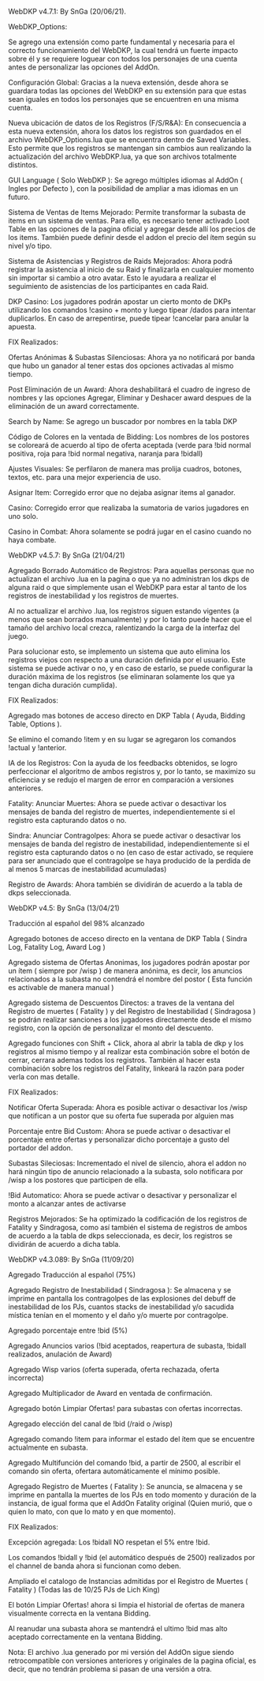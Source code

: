 WebDKP v4.7.1: By SnGa (20/06/21).

WebDKP_Options:

Se agrego una extensión como parte fundamental y necesaria para el correcto funcionamiento del WebDKP, la cual tendrá un fuerte impacto sobre él y se requiere loguear con todos los personajes de una cuenta antes de personalizar las opciones del AddOn.

Configuración Global:
Gracias a la nueva extensión, desde ahora se guardara todas las opciones del WebDKP en su extensión para que estas sean iguales en todos los personajes que se encuentren en una misma cuenta.

Nueva ubicación de datos de los Registros (F/S/R&A): 
En consecuencia a esta nueva extensión, ahora los datos los registros son guardados en el archivo WebDKP_Options.lua que se encuentra dentro de Saved Variables. Esto permite que los registros se mantengan sin cambios aun realizando la actualización del archivo WebDKP.lua, ya que son archivos totalmente distintos.

GUI Language ( Solo WebDKP ):
Se agrego múltiples idiomas al AddOn ( Ingles por Defecto ), con la posibilidad de ampliar a mas idiomas en un futuro. 

Sistema de Ventas de Items Mejorado:
Permite transformar la subasta de items en un sistema de ventas. Para ello, es necesario tener activado Loot Table en las opciones de la pagina oficial y agregar desde allí los precios de los items.
También puede definir desde el addon el precio del ítem según su nivel y/o tipo.

Sistema de Asistencias y Registros de Raids Mejorados:
Ahora podrá registrar la asistencia al inicio de su Raid y finalizarla en cualquier momento sin importar si cambio a otro avatar.  Esto le ayudara a realizar el seguimiento de asistencias de los participantes en cada Raid. 

DKP Casino:
Los jugadores podrán apostar un cierto monto de DKPs utilizando los comandos !casino + monto y luego tipear /dados para intentar duplicarlos. En caso de arrepentirse, puede tipear !cancelar para anular la apuesta.

FIX Realizados:

Ofertas Anónimas & Subastas Silenciosas: Ahora ya no notificará por banda que hubo un ganador al tener estas dos opciones activadas al mismo tiempo.

Post Eliminación de un Award: Ahora deshabilitará el cuadro de ingreso de nombres y las opciones Agregar, Eliminar y Deshacer award despues de la eliminación de un award correctamente.

Search by Name: Se agrego un buscador por nombres en la tabla DKP

Código de Colores en la ventada de Bidding: Los nombres de los postores se coloreará de acuerdo al tipo de oferta aceptada (verde para !bid normal positiva, roja para !bid normal negativa, naranja para !bidall)

Ajustes Visuales: Se perfilaron de manera mas prolija cuadros, botones, textos, etc. para una mejor experiencia de uso.

Asignar Item: Corregido error que no dejaba asignar items al ganador.

Casino: Corregido error que realizaba la sumatoria de varios jugadores en uno solo.

Casino in Combat: Ahora solamente se podrá jugar en el casino cuando no haya combate.



WebDKP v4.5.7: By SnGa (21/04/21)

Agregado Borrado Automático de Registros:
Para aquellas personas que no actualizan el archivo .lua en la pagina o que ya no administran los dkps de alguna raid o que simplemente usan el WebDKP para estar al tanto de los registros de inestabilidad y los registros de muertes. 

Al no actualizar el archivo .lua, los registros siguen estando vigentes (a menos que sean borrados manualmente) y por lo tanto puede hacer que el tamaño del archivo local crezca, ralentizando la carga de la interfaz del juego.

Para solucionar esto, se implemento un sistema que auto elimina los registros viejos con respecto a una duración definida por el usuario. Este sistema se puede activar o no, y en caso de estarlo, se puede configurar la duración máxima de los registros (se eliminaran solamente los que ya tengan dicha duración cumplida).

FIX Realizados:

Agregado mas botones de acceso directo en DKP Tabla ( Ayuda, Bidding Table, Options ).

Se elimino el comando !item y en su lugar se agregaron los comandos !actual y !anterior.

IA de los Registros: Con la ayuda de los feedbacks obtenidos, se logro perfeccionar el algoritmo de ambos registros y, por lo tanto, se maximizo su eficiencia y se redujo el margen de error en comparación a versiones anteriores.

Fatality: Anunciar Muertes: Ahora se puede activar o desactivar los mensajes de banda del registro de muertes, independientemente si el registro esta capturando datos o no. 

Sindra: Anunciar Contragolpes: Ahora se puede activar o desactivar los mensajes de banda del registro de inestabilidad, independientemente si el registro esta capturando datos o no (en caso de estar activado, se requiere para ser anunciado que el contragolpe se haya producido de la perdida de al menos 5 marcas de inestabilidad acumuladas)

Registro de Awards: Ahora también se dividirán de acuerdo a la tabla de dkps seleccionada.



WebDKP v4.5: By SnGa (13/04/21)

Traducción al español del 98% alcanzado

Agregado botones de acceso directo en la ventana de DKP Tabla ( Sindra Log, Fatality Log, Award Log )

Agregado sistema de Ofertas Anonimas, los jugadores podrán apostar por un ítem ( siempre por /wisp ) de manera anónima, es decir, los anuncios relacionados a la subasta no contendrá el nombre del postor ( Esta función es activable de manera manual )

Agregado sistema de Descuentos Directos: a traves de la ventana del Registro de muertes ( Fatality ) y del Registro de Inestabilidad ( Sindragosa ) se podrán realizar sanciones a los jugadores directamente desde el mismo registro, con la opción de personalizar el monto del descuento.

Agregado funciones con Shift + Click, ahora al abrir la tabla de dkp y los registros al mismo tiempo y al realizar esta combinación sobre el botón de cerrar, cerrara ademas todos los registros. También al hacer esta combinación sobre los registros del Fatality, linkeará la razón para poder verla con mas detalle.

FIX Realizados:

Notificar Oferta Superada: Ahora es posible activar o desactivar los /wisp que notifican a un postor que su oferta fue superada por alguien mas

Porcentaje entre Bid Custom: Ahora se puede activar o desactivar el porcentaje entre ofertas y personalizar dicho porcentaje a gusto del portador del addon.

Subastas Sileciosas: Incrementado el nivel de silencio, ahora el addon no hará ningún tipo de anuncio relacionado  a la subasta, solo notificara por /wisp a los postores que participen de ella.

!Bid Automatico: Ahora se puede activar o desactivar y personalizar el monto a alcanzar antes de activarse

Registros Mejorados: Se ha optimizado la codificación de los registros de Fatality y Sindragosa, como así también el sistema de registros de ambos de acuerdo a la tabla de dkps seleccionada, es decir, los registros se dividirán de acuerdo a dicha tabla.



WebDKP v4.3.089: By SnGa (11/09/20)

Agregado Traducción al español (75%)

Agregado Registro de Inestabilidad ( Sindragosa ): 
Se almacena y se imprime en pantalla los contragolpes de las explosiones del debuff de inestabilidad de los PJs, cuantos stacks de inestabilidad y/o sacudida mística tenían en el momento y el daño y/o muerte por contragolpe.

Agregado porcentaje entre !bid (5%)

Agregado Anuncios varios (!bid aceptados, reapertura de subasta, !bidall realizados, anulación de Award)

Agregado Wisp varios (oferta superada, oferta rechazada, oferta incorrecta)

Agregado Multiplicador de Award en ventada de confirmación.

Agregado botón Limpiar Ofertas! para subastas con ofertas incorrectas.

Agregado elección del canal de !bid (/raid o /wisp)

Agregado comando !item para informar el estado del ítem que se encuentre actualmente en subasta.

Agregado Multifunción del comando !bid, a partir de 2500, al escribir el comando sin oferta, ofertara automáticamente el mínimo posible.

Agregado Registro de Muertes ( Fatality ): 
Se anuncia, se almacena y se imprime en pantalla la muertes de los PJs en todo momento y duración de la instancia, de igual forma que el AddOn Fatality original (Quien murió, que o quien lo mato, con que lo mato y en que momento).

FIX Realizados:

Excepción agregada: Los !bidall NO respetan el 5% entre !bid.

Los comandos !bidall y !bid (el automático después de 2500) realizados por el channel de banda ahora si funcionan como deben.

Ampliado el catalogo de Instancias admitidas por el Registro de Muertes ( Fatality ) (Todas las de 10/25 PJs de Lich King)

El botón Limpiar Ofertas! ahora si limpia el historial de ofertas de manera visualmente correcta en la ventana Bidding.

Al reanudar una subasta ahora se mantendrá el ultimo !bid mas alto aceptado correctamente en la ventana Bidding.



Nota: El archivo .lua generado por mi versión del AddOn sigue siendo retrocompatible con versiones anteriores y originales de la pagina oficial, es decir, que no tendrán problema si pasan de una versión a otra.
